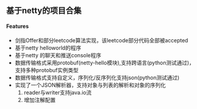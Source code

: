 ## 基于netty的项目合集

#### Features

- 剑指Offer和部分leetcode算法实现，该leetcode部分代码全部被accepted
- 基于netty helloworld的程序
- 基于netty 的聊天和推送console程序
- 数据传输格式采用protobuf(netty-hello模块),支持跨语言(python测试通过)，支持多种protobuf实例类型
- 数据传输格式支持自定义，序列化/反序列化支持json(python测试通过)
- 实现了一个JSON解析器，支持对象与列表的解析和对象的序列化
    1. reader与writer支持java.io流
    2. 增加注解配置